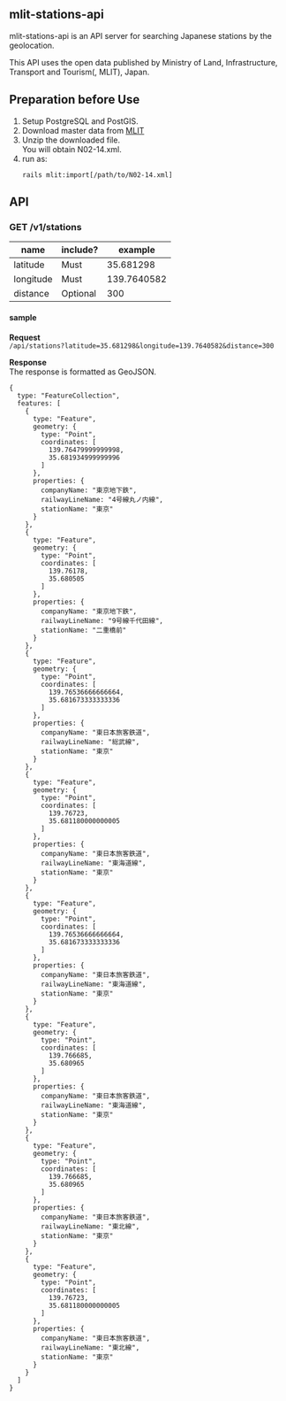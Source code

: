 ## mlit-stations-api
mlit-stations-api is an API server for searching Japanese stations by the geolocation.

This API uses the open data published by Ministry of Land, Infrastructure, Transport and Tourism(, MLIT), Japan.

## Preparation before Use
1. Setup PostgreSQL and PostGIS.
1. Download master data from [MLIT](http://nlftp.mlit.go.jp/ksj/gml/datalist/KsjTmplt-N02-v2_2.html)
1. Unzip the downloaded file.  
   You will obtain N02-14.xml.
1. run as:  
   ```
   rails mlit:import[/path/to/N02-14.xml]
   ```

## API
### GET /v1/stations
|name|include?|example|
|---|---|---|
|latitude|Must|35.681298|
|longitude|Must|139.7640582|
|distance|Optional|300|

#### sample
**Request**  
`/api/stations?latitude=35.681298&longitude=139.7640582&distance=300`

**Response**  
The response is formatted as GeoJSON.
```
{
  type: "FeatureCollection",
  features: [
    {
      type: "Feature",
      geometry: {
        type: "Point",
        coordinates: [
          139.76479999999998,
          35.681934999999996
        ]
      },
      properties: {
        companyName: "東京地下鉄",
        railwayLineName: "4号線丸ノ内線",
        stationName: "東京"
      }
    },
    {
      type: "Feature",
      geometry: {
        type: "Point",
        coordinates: [
          139.76178,
          35.680505
        ]
      },
      properties: {
        companyName: "東京地下鉄",
        railwayLineName: "9号線千代田線",
        stationName: "二重橋前"
      }
    },
    {
      type: "Feature",
      geometry: {
        type: "Point",
        coordinates: [
          139.76536666666664,
          35.681673333333336
        ]
      },
      properties: {
        companyName: "東日本旅客鉄道",
        railwayLineName: "総武線",
        stationName: "東京"
      }
    },
    {
      type: "Feature",
      geometry: {
        type: "Point",
        coordinates: [
          139.76723,
          35.681180000000005
        ]
      },
      properties: {
        companyName: "東日本旅客鉄道",
        railwayLineName: "東海道線",
        stationName: "東京"
      }
    },
    {
      type: "Feature",
      geometry: {
        type: "Point",
        coordinates: [
          139.76536666666664,
          35.681673333333336
        ]
      },
      properties: {
        companyName: "東日本旅客鉄道",
        railwayLineName: "東海道線",
        stationName: "東京"
      }
    },
    {
      type: "Feature",
      geometry: {
        type: "Point",
        coordinates: [
          139.766685,
          35.680965
        ]
      },
      properties: {
        companyName: "東日本旅客鉄道",
        railwayLineName: "東海道線",
        stationName: "東京"
      }
    },
    {
      type: "Feature",
      geometry: {
        type: "Point",
        coordinates: [
          139.766685,
          35.680965
        ]
      },
      properties: {
        companyName: "東日本旅客鉄道",
        railwayLineName: "東北線",
        stationName: "東京"
      }
    },
    {
      type: "Feature",
      geometry: {
        type: "Point",
        coordinates: [
          139.76723,
          35.681180000000005
        ]
      },
      properties: {
        companyName: "東日本旅客鉄道",
        railwayLineName: "東北線",
        stationName: "東京"
      }
    }
  ]
}
```
